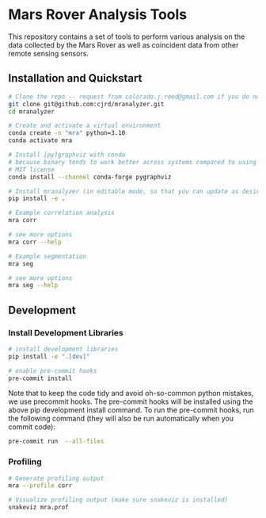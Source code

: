 # Mars Rover Analysis Tools
This repository contains a set of tools to perform various analysis on the data collected by the Mars Rover as well as coincident data from other remote sensing sensors.


## Installation and Quickstart

```bash
# Clone the repo -- request from colorado.j.reed@gmail.com if you do not have permission
git clone git@github.com:cjrd/mranalyzer.git
cd mranalyzer

# Create and activate a virtual environment
conda create -n "mra" python=3.10
conda activate mra

# Install [py]graphviz with conda
# because binary tends to work better across systems compared to using pip
# MIT license
conda install --channel conda-forge pygraphviz

# Install mranalyzer (in editable mode, so that you can update as desired)
pip install -e .

# Example correlation analysis
mra corr

# see more options
mra corr --help

# Example segmentation
mra seg

# see more options
mra seg --help
```


## Development

### Install Development Libraries
```bash
# install development libraries
pip install -e ".[dev]"

# enable pre-commit hooks
pre-commit install
```

Note that to keep the code tidy and avoid oh-so-common python mistakes, we use precommit hooks. The pre-commit hooks will be installed using the above pip development install command. To run the pre-commit hooks, run the following command (they will also be run automatically when you commit code):
```bash
pre-commit run  --all-files
```

### Profiling
```bash
# Generate profiling output
mra --profile corr

# Visualize profiling output (make sure snakeviz is installed)
snakeviz mra.prof
```